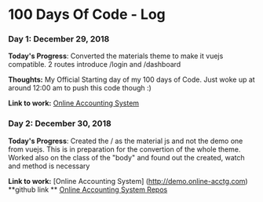 # 100 Days Of Code - Log

### Day 1: December 29, 2018 

**Today's Progress**: Converted the materials theme to make it vuejs compatible. 2 routes introduce /login and /dashboard

**Thoughts:** My Official Starting day of my 100 days of Code. Just woke up at around 12:00 am to push this code though :)

**Link to work:** [Online Accounting System](http://demo.online-acctg.com)

### Day 2: December 30, 2018 

**Today's Progress**: Created the / as the material js and not the demo one from vuejs. This is in preparation for the convertion of the whole theme. Worked also on the class of the "body" and found out the created, watch and method is necessary


**Link to work:** [Online Accounting System] (http://demo.online-acctg.com)
**github link ** [Online Accounting System Repos](https://github.com/jojomaquiling/oas)